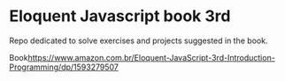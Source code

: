 # Eloquent Javascript book 3rd

Repo dedicated to solve exercises and projects suggested in the book.

Book<https://www.amazon.com.br/Eloquent-JavaScript-3rd-Introduction-Programming/dp/1593279507>
